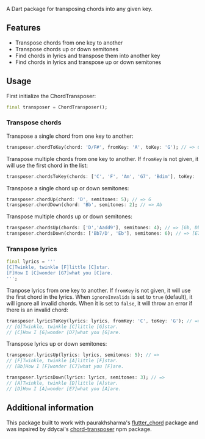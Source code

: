 A Dart package for transposing chords into any given key.

## Features
- Transpose chords from one key to another
- Transpose chords up or down semitones
- Find chords in lyrics and transpose them into another key
- Find chords in lyrics and transpose up or down semitones

## Usage
First initialize the ChordTransposer:
```dart
final transposer = ChordTransposer();
```

### Transpose chords
Transpose a single chord from one key to another:
```dart
transposer.chordToKey(chord: 'D/F#', fromKey: 'A', toKey: 'G'); // => C/E
```
Transpose multiple chords from one key to another. If `fromKey` is not given, it will use the first chord in the list:

```dart
transposer.chordsToKey(chords: ['C', 'F', 'Am', 'G7', 'Bdim'], toKey: 'E'); // => [E, A, C#m, B7, D#dim]
```
Transpose a single chord up or down semitones:
```dart
transposer.chordUp(chord: 'D', semitones: 5); // => G
transposer.chordDown(chord: 'Bb', semitones: 2); // => Ab
```
Transpose multiple chords up or down semitones:
```dart
transposer.chordsUp(chords: ['D','Aadd9'], semitones: 4); // => [Gb, Dbadd9]
transposer.chordsDown(chords: ['Bb7/D', 'Eb'], semitones: 6); // => [E7/G#, A]
```

### Transpose lyrics
```dart
final lyrics = '''
[C]Twinkle, twinkle [F]little [C]star.
[F]How I [C]wonder [G7]what you [C]are.
''';
```
Tranpose lyrics from one key to another. If `fromKey` is not given, it will use the first chord in the lyrics. When `ignoreInvalids` is set to `true` (default), it will ignore all invalid chords. When it is set to `false`, it will throw an error if there is an invalid chord:
```dart
transposer.lyricsToKey(lyrics: lyrics, fromKey: 'C', toKey: 'G'); // =>
// [G]Twinkle, twinkle [C]little [G]star.
// [C]How I [G]wonder [D7]what you [G]are.
```
Transpose lyrics up or down semitones:
```dart
transposer.lyricsUp(lyrics: lyrics, semitones: 5); // =>
// [F]Twinkle, twinkle [A]little [F]star.
// [Bb]How I [F]wonder [C7]what you [F]are.

transposer.lyricsDown(lyrics: lyrics, semitones: 3); // =>
// [A]Twinkle, twinkle [D]little [A]star.
// [D]How I [A]wonder [E7]what you [A]are.
```

## Additional information
This package built to work with paurakhsharma's [flutter_chord](https://github.com/paurakhsharma/flutter_chord) package and was inpsired by ddycai's [chord-transposer](https://github.com/ddycai/chord-transposer) npm package.